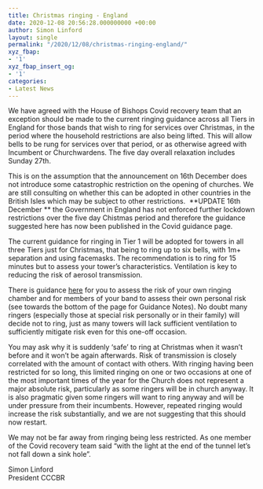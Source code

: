```yaml
---
title: Christmas ringing - England
date: 2020-12-08 20:56:28.000000000 +00:00
author: Simon Linford
layout: single
permalink: "/2020/12/08/christmas-ringing-england/"
xyz_fbap:
- '1'
xyz_fbap_insert_og:
- '1'
categories:
- Latest News
---
```

We have agreed with the House of Bishops Covid recovery team that an exception should be made to the current ringing guidance across all Tiers in England for those bands that wish to ring for services over Christmas, in the period where the household restrictions are also being lifted. This will allow bells to be rung for services over that period, or as otherwise agreed with Incumbent or Churchwardens. The five day overall relaxation includes Sunday 27th.

This is on the assumption that the announcement on 16th December does not introduce some catastrophic restriction on the opening of churches. We are still consulting on whether this can be adopted in other countries in the British Isles which may be subject to other restrictions.  **UPDATE 16th December ** the Government in England has not enforced further lockdown restrictions over the five day Chistmas period and therefore the guidance suggested here has now been published in the Covid guidance page.

The current guidance for ringing in Tier 1 will be adopted for towers in all three Tiers just for Christmas, that being to ring up to six bells, with 1m+ separation and using facemasks. The recommendation is to ring for 15 minutes but to assess your tower’s characteristics. Ventilation is key to reducing the risk of aerosol transmission.

There is guidance <a href="/coronavirus/" target="_blank" rel="noopener noreferrer">here</a> for you to assess the risk of your own ringing chamber and for members of your band to assess their own personal risk (see towards the bottom of the page for Guidance Notes). No doubt many ringers (especially those at special risk personally or in their family) will decide not to ring, just as many towers will lack sufficient ventilation to sufficiently mitigate risk even for this one-off occasion.

You may ask why it is suddenly ‘safe’ to ring at Christmas when it wasn’t before and it won’t be again afterwards. Risk of transmission is closely correlated with the amount of contact with others. With ringing having been restricted for so long, this limited ringing on one or two occasions at one of the most important times of the year for the Church does not represent a major absolute risk, particularly as some ringers will be in church anyway. It is also pragmatic given some ringers will want to ring anyway and will be under pressure from their incumbents. However, repeated ringing would increase the risk substantially, and we are not suggesting that this should now restart.

We may not be far away from ringing being less restricted. As one member of the Covid recovery team said “with the light at the end of the tunnel let’s not fall down a sink hole”.

Simon Linford  
President CCCBR

